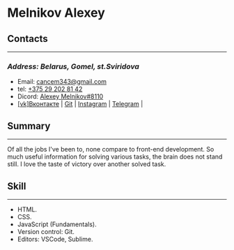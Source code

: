 # Melnikov Alexey 
## Contacts
___            
###  *Address: Belarus, Gomel, st.Sviridova*
+ Email: cancem343@gmail.com
+ tel: [+375 29 202 81 42]()
+ Dicord: [Alexey Melnikov#8110]()
+ [[vk]Вконтакте](https://vk.com/id156827295) | [Git](https://github.com/Mitsuhitomeow) | [Instagram](https://vk.com/away.php?to=https%3A%2F%2Finstagram.com%2Fmitsuhito_meow%3Figshid%3DYmMyMTA2M2Y%3D&cc_key=) | [Telegram](https://t.me/Hatiko24) |


## Summary
___
Of all the jobs I've been to, none compare to front-end development. So much useful information for solving various tasks, the brain does not stand still. I love the taste of victory over another solved task.


## Skill
___
+ HTML.
+ CSS.
+ JavaScript (Fundamentals).
+ Version control: Git.
+ Editors: VSCode, Sublime.